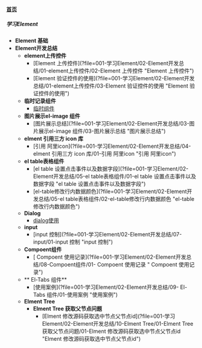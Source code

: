 
#### [首页](?file=home-首页)

##### 学习Element
- **Element 基础**
- **Element开发总结**
    - **element上传控件**
        - [Element 上传控件](?file=001-学习Element/02-Element开发总结/01-element上传控件/02-Element 上传控件 "Element 上传控件")
        - [Element 验证控件的使用](?file=001-学习Element/02-Element开发总结/01-element上传控件/03-Element 验证控件的使用 "Element 验证控件的使用")
    - **临时记录组件**
        - [临时组件](?file=001-学习Element/02-Element开发总结/02-临时记录组件/01-临时组件 "临时组件")
    - **图片展示el-image 组件**
        - [图片展示总结](?file=001-学习Element/02-Element开发总结/03-图片展示el-image 组件/03-图片展示总结 "图片展示总结")
    - **elment 引用三方 icon 库**
        - [引用 阿里icon](?file=001-学习Element/02-Element开发总结/04-elment 引用三方 icon 库/01-引用 阿里icon "引用 阿里icon")
    - **el table表格组件**
        - [el table 设置点击事件以及数据字段](?file=001-学习Element/02-Element开发总结/05-el table表格组件/01-el table 设置点击事件以及数据字段 "el table 设置点击事件以及数据字段")
        - [el-table修改行内数据颜色](?file=001-学习Element/02-Element开发总结/05-el table表格组件/02-el-table修改行内数据颜色 "el-table修改行内数据颜色")
    - **Dialog**
        - [dialog使用](?file=001-学习Element/02-Element开发总结/06-Dialog/01-dialog使用 "dialog使用")
    - **input**
        - [input 控制](?file=001-学习Element/02-Element开发总结/07-input/01-input 控制 "input 控制")
    - **Compoent组件**
        - [ Compoent 使用记录](?file=001-学习Element/02-Element开发总结/08-Compoent组件/01- Compoent 使用记录 " Compoent 使用记录")
    - ** El-Tabs 组件**
        - [使用案例](?file=001-学习Element/02-Element开发总结/09- El-Tabs 组件/01-使用案例 "使用案例")
    - **Elment Tree**
        - **Elment Tree 获取父节点问题**
            - [Elment 修改源码获取选中节点父节点id](?file=001-学习Element/02-Element开发总结/10-Elment Tree/01-Elment Tree 获取父节点问题/01-Elment 修改源码获取选中节点父节点id "Elment 修改源码获取选中节点父节点id")
